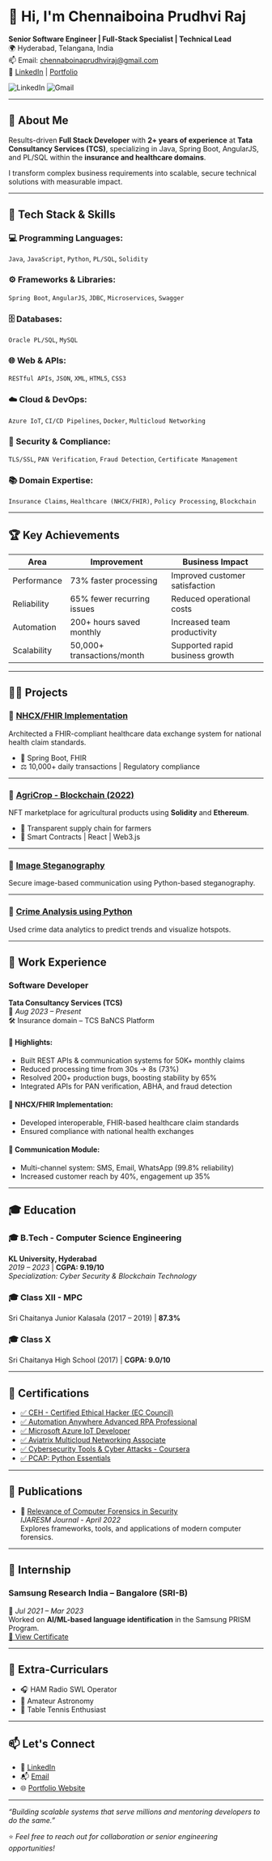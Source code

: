 # 👋 Hi, I'm Chennaiboina Prudhvi Raj  
**Senior Software Engineer | Full-Stack Specialist | Technical Lead**  
🌍 Hyderabad, Telangana, India  
📫 Email: [chennaboinaprudhviraj@gmail.com](mailto:chennaboinaprudhviraj@gmail.com)  
🔗 [LinkedIn](https://linkedin.com/in/dev-prudhviraj) | [Portfolio](https://prudhviraj.dev)

![LinkedIn](https://img.shields.io/badge/LinkedIn-0A66C2?style=for-the-badge&logo=linkedin&logoColor=white)
![Gmail](https://img.shields.io/badge/Email-D14836?style=for-the-badge&logo=gmail&logoColor=white)

---

## 🚀 About Me

Results-driven **Full Stack Developer** with **2+ years of experience** at **Tata Consultancy Services (TCS)**, specializing in Java, Spring Boot, AngularJS, and PL/SQL within the **insurance and healthcare domains**.

I transform complex business requirements into scalable, secure technical solutions with measurable impact.

---

## 🧠 Tech Stack & Skills

### 💻 Programming Languages:
`Java`, `JavaScript`, `Python`, `PL/SQL`, `Solidity`

### ⚙️ Frameworks & Libraries:
`Spring Boot`, `AngularJS`, `JDBC`, `Microservices`, `Swagger`

### 🗄️ Databases:
`Oracle PL/SQL`, `MySQL`

### 🌐 Web & APIs:
`RESTful APIs`, `JSON`, `XML`, `HTML5`, `CSS3`

### ☁️ Cloud & DevOps:
`Azure IoT`, `CI/CD Pipelines`, `Docker`, `Multicloud Networking`

### 🔐 Security & Compliance:
`TLS/SSL`, `PAN Verification`, `Fraud Detection`, `Certificate Management`

### 📚 Domain Expertise:
`Insurance Claims`, `Healthcare (NHCX/FHIR)`, `Policy Processing`, `Blockchain`

---

## 🏆 Key Achievements

| Area              | Improvement                    | Business Impact                      |
|-------------------|--------------------------------|--------------------------------------|
| Performance       | 73% faster processing          | Improved customer satisfaction       |
| Reliability       | 65% fewer recurring issues     | Reduced operational costs            |
| Automation        | 200+ hours saved monthly       | Increased team productivity          |
| Scalability       | 50,000+ transactions/month     | Supported rapid business growth      |

---

## 👨‍💻 Projects

### 🔹 [NHCX/FHIR Implementation ]()
Architected a FHIR-compliant healthcare data exchange system for national health claim standards.

- 💼 Spring Boot, FHIR
- ⚖️ 10,000+ daily transactions | Regulatory compliance

---

### 🔹 [AgriCrop - Blockchain (2022)]()
NFT marketplace for agricultural products using **Solidity** and **Ethereum**.

- 🌱 Transparent supply chain for farmers
- 🔗 Smart Contracts | React | Web3.js

---

### 🔹 [Image Steganography](https://cpr-encryption.vercel.app/)  
Secure image-based communication using Python-based steganography.

---

### 🔹 [Crime Analysis using Python](https://colab.research.google.com/drive/13Brt7nG0XkQzakZ1Rx01gTkrZ3f4HMmm?usp=sharing)  
Used crime data analytics to predict trends and visualize hotspots.

---

## 🏢 Work Experience

### **Software Developer**  
**Tata Consultancy Services (TCS)**  
📆 *Aug 2023 – Present*  
🛠 Insurance domain – TCS BaNCS Platform

#### 🔹 Highlights:
- Built REST APIs & communication systems for 50K+ monthly claims
- Reduced processing time from 30s → 8s (73%)
- Resolved 200+ production bugs, boosting stability by 65%
- Integrated APIs for PAN verification, ABHA, and fraud detection

#### 🔹 NHCX/FHIR Implementation:
- Developed interoperable, FHIR-based healthcare claim standards
- Ensured compliance with national health exchanges

#### 🔹 Communication Module:
- Multi-channel system: SMS, Email, WhatsApp (99.8% reliability)
- Increased customer reach by 40%, engagement up 35%

---

## 🎓 Education

### 🎓 B.Tech - Computer Science Engineering  
**KL University, Hyderabad**  
*2019 – 2023* | **CGPA: 9.19/10**  
*Specialization: Cyber Security & Blockchain Technology*

### 🎓 Class XII - MPC  
Sri Chaitanya Junior Kalasala (2017 – 2019) | **87.3%**

### 🎓 Class X  
Sri Chaitanya High School (2017) | **CGPA: 9.0/10**

---

## 📜 Certifications

- [✅ CEH - Certified Ethical Hacker (EC Council)](https://files.lighthouse.storage/viewFile/bafkreielwvunf6jecbsy5gncel3c4ee2v6bafcxsuye5fwyjeb65st54um)
- [✅ Automation Anywhere Advanced RPA Professional](https://certificates.automationanywhere.com/1d0c101b-0cde-4497-82c2-8cef766a17e8?record_view=true)
- [✅ Microsoft Azure IoT Developer](https://files.lighthouse.storage/viewFile/bafkreiftbrb6b4qh7gxxhhw2qtxa2si5jjbp73oov3h6yt2u7z7fpj5tky)
- [✅ Aviatrix Multicloud Networking Associate](https://files.lighthouse.storage/viewFile/bafybeihjrsdmh3r2ipsoqah7tbcjf77a7fozeth6hhm6lvtixwygc6yj5i)
- [✅ Cybersecurity Tools & Cyber Attacks - Coursera](https://www.credly.com/go/FkINxyUY)
- [✅ PCAP: Python Essentials](https://files.lighthouse.storage/viewFile/bafybeidrv2a2dvj4eesk3kpexibg5x5g7tdn2shrbq4pi4xcldj55rkr7m)

---

## 📄 Publications

- 📘 [Relevance of Computer Forensics in Security](https://www.ijaresm.com/uploaded_files/document_file/S_Danvi_Sai_Sapthasw_Reddyk2rT.pdf)  
  *IJARESM Journal - April 2022*  
  Explores frameworks, tools, and applications of modern computer forensics.

---

## 💼 Internship

### Samsung Research India – Bangalore (SRI-B)  
📆 *Jul 2021 – Mar 2023*  
Worked on **AI/ML-based language identification** in the Samsung PRISM Program.  
[🔗 View Certificate](https://files.lighthouse.storage/viewFile/bafkreiav6vlrgydsjdggq7qi2oa3qeomj247idijuiruxsops5n6y2aw2a)

---

## 🎯 Extra-Curriculars

- 🎧 HAM Radio SWL Operator  
- 🔭 Amateur Astronomy  
- 🏓 Table Tennis Enthusiast

---

## 📫 Let's Connect

- 💼 [LinkedIn](https://linkedin.com/in/dev-prudhviraj)
- 📬 [Email](mailto:chennaboinaprudhviraj@gmail.com)
- 🌐 [Portfolio Website](https://prudhviraj.dev)

---

_“Building scalable systems that serve millions and mentoring developers to do the same.”_

⭐️ _Feel free to reach out for collaboration or senior engineering opportunities!_
